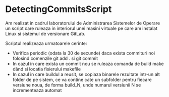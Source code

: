 # DetectingCommitsScript

Am realizat in cadrul laboratorului de Administrarea Sistemelor de Operare un script care ruleaza in interiorul unei masini virtuale pe care am instalat Linux si sistemul de versionare GitLab.

Scriptul realizeaza urmatoarele cerinte:
- Verifica periodic (odata la 30 de secunde) daca exista commituri noi folosind comenzile git add . si git commit
- In cazul in care exista un commit nou se ruleaza comanda de build make dând si locatia fisierului makefile
- In cazul in care buildul a reusit, se copiaza binarele rezultate intr-un alt folder de pe sistem, ce va contine cate un subfolder pentru fiecare versiune noua, de forma build_N, unde numarul versiunii N se incrementeaza automat

